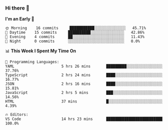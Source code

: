 ### Hi there 👋

<!--
**alexanderniebuhr/alexanderniebuhr** is a ✨ _special_ ✨ repository because its `README.md` (this file) appears on your GitHub profile.

Here are some ideas to get you started:

- 🔭 I’m currently working on ...
- 🌱 I’m currently learning ...
- 👯 I’m looking to collaborate on ...
- 🤔 I’m looking for help with ...
- 💬 Ask me about ...
- 📫 How to reach me: ...
- 😄 Pronouns: ...
- ⚡ Fun fact: ...
-->

<!--START_SECTION:waka-->
**I'm an Early 🐤** 

```text
🌞 Morning    16 commits     ███████████░░░░░░░░░░░░░░   45.71% 
🌆 Daytime    15 commits     ██████████░░░░░░░░░░░░░░░   42.86% 
🌃 Evening    4 commits      ██░░░░░░░░░░░░░░░░░░░░░░░   11.43% 
🌙 Night      0 commits      ░░░░░░░░░░░░░░░░░░░░░░░░░   0.0%

```


📊 **This Week I Spent My Time On** 

```text
💬 Programming Languages: 
YAML                     5 hrs 26 mins       █████████░░░░░░░░░░░░░░░░   37.76% 
TypeScript               2 hrs 24 mins       ████░░░░░░░░░░░░░░░░░░░░░   16.77% 
JSON                     2 hrs 16 mins       ████░░░░░░░░░░░░░░░░░░░░░   15.81% 
JavaScript               2 hrs 5 mins        ███░░░░░░░░░░░░░░░░░░░░░░   14.56% 
HTML                     37 mins             █░░░░░░░░░░░░░░░░░░░░░░░░   4.39%

🔥 Editors: 
VS Code                  14 hrs 23 mins      █████████████████████████   100.0%

```


<!--END_SECTION:waka-->
